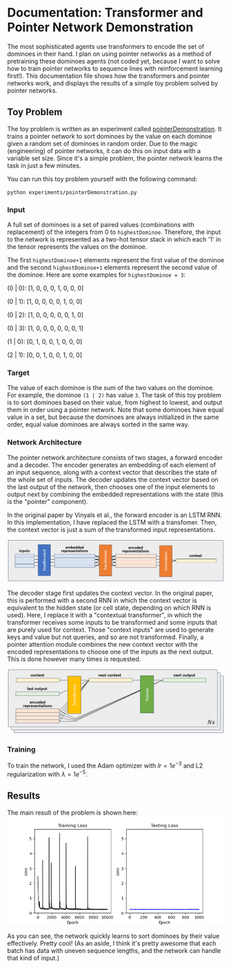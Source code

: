 # Documentation: Transformer and Pointer Network Demonstration

The most sophisticated agents use transformers to encode the set of dominoes
in their hand. I plan on using pointer networks as a method of pretraining
these dominoes agents (not coded yet, because I want to solve how to train
pointer networks to sequence lines with reinforcement learning first!). This
documentation file shows how the transformers and pointer networks work, and
displays the results of a simple toy problem solved by pointer networks. 

## Toy Problem
The toy problem is written as an experiment called 
[pointerDemonstration](../experiments/pointerDemonstration.py). It trains a
pointer network to sort dominoes by the value on each dominoe given a random
set of dominoes in random order. Due to the magic (engineering) of pointer 
networks, it can do this on input data with a variable set size. Since it's a
simple problem, the pointer network learns the task in just a few minutes. 

You can run this toy problem yourself with the following command:
```
python experiments/pointerDemonstration.py
```

### Input
A full set of dominoes is a set of paired values (combinations with 
replacement) of the integers from 0 to `highestDominoe`. Therefore, the input
to the network is represented as a two-hot tensor stack in which each '1' in 
the tensor represents the values on the dominoe. 

The first `highestDominoe+1` elements represent the first value of the dominoe
and the second `highestDominoe+1` elements represent the second value of the
dominoe. Here are some examples for `highestDominoe = 3`:

(0 | 0): [1, 0, 0, 0, 1, 0, 0, 0]

(0 | 1): [1, 0, 0, 0, 0, 1, 0, 0]

(0 | 2): [1, 0, 0, 0, 0, 0, 1, 0]

(0 | 3): [1, 0, 0, 0, 0, 0, 0, 1]

(1 | 0): [0, 1, 0, 0, 1, 0, 0, 0]

(2 | 1): [0, 0, 1, 0, 0, 1, 0, 0]

### Target
The value of each dominoe is the sum of the two values on the dominoe. For 
example, the dominoe `(1 | 2)` has value `3`. The task of this toy problem is 
to sort dominoes based on their value, from highest to lowest, and output them
in order using a pointer network. Note that some dominoes have equal value in 
a set, but because the dominoes are always initialized in the same order, 
equal value dominoes are always sorted in the same way. 

### Network Architecture
The pointer network architecture consists of two stages, a forward encoder and
a decoder. The encoder generates an embedding of each element of an input 
sequence, along with a context vector that describes the state of the whole
set of inputs. The decoder updates the context vector based on the last output
of the network, then chooses one of the input elements to output next by 
combining the embedded representations with the state (this is the "pointer"
component).

In the original paper by Vinyals et al., the forward encoder is an LSTM RNN.
In this implementation, I have replaced the LSTM with a transfomer. Then, the
context vector is just a sum of the transformed input representations. 

![pointer encoder](media/schematics/pointerEncoderArchitecture.png)

The decoder stage first updates the context vector. In the original paper, 
this is performed with a second RNN in which the context vector is 
equivalent to the hidden state (or cell state, depending on which RNN is 
used). Here, I replace it with a "contextual transformer", in which the 
transformer receives some inputs to be transformed and some inputs that are 
purely used for context. Those "context inputs" are used to generate keys and
value but not queries, and so are not transformed. Finally, a pointer 
attention module combines the new context vector with the encoded 
representations to choose one of the inputs as the next output. This is done
however many times is requested. 

![pointer decoder](media/schematics/pointerDecoderArchitecture.png)

### Training
To train the network, I used the Adam optimizer with $lr=1e^{-3}$ and L2 
regularization with $\lambda=1e^{-5}$.

## Results

The main result of the problem is shown here: 
![pointer toy figure](media/pointerDemonstration.png)

As you can see, the network quickly learns to sort dominoes by their value 
effectively. Pretty cool! (As an aside, I think it's pretty awesome that each
batch has data with uneven sequence lengths, and the network can handle that 
kind of input.)


<!---The third panel of the figure shows that the lost 
depends on the sequence size, which makes sense because there is more room 
for error and uncertainty in a longer list of dominoes to sort, and the 
negative log-likelihood loss function penalizes the network for uncertainty. ---!>


